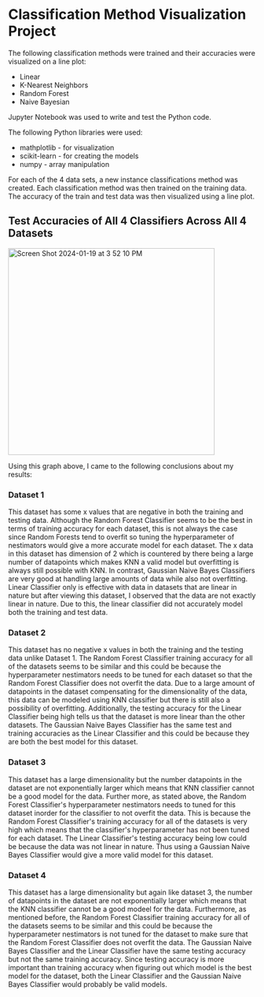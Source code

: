 # Classification Method Visualization Project
The following classification methods were trained and their accuracies were visualized on a line plot: 
* Linear
* K-Nearest Neighbors
* Random Forest
* Naive Bayesian

Jupyter Notebook was used to write and test the Python code.

The following Python libraries were used:
* mathplotlib - for visualization
* scikit-learn - for creating the models
* numpy - array manipulation

For each of the 4 data sets, a new instance classifications method was created. Each classification method was 
then trained on the training data. The accuracy of the train and test data was then visualized using a line plot. 

## Test Accuracies of All 4 Classifiers Across All 4 Datasets
<img width="420" alt="Screen Shot 2024-01-19 at 3 52 10 PM" src="https://github.com/eeshaarabhavi/DS-Project/assets/56767468/06e66f55-b6fd-42d6-bfab-90b657b1a2c2">

Using this graph above, I came to the following conclusions about my results:

### Dataset 1
This dataset has some x values that are negative in both the training and testing data. Although the Random Forest 
Classifier seems to be the best in terms of training accuracy for each dataset, this is not always the case since Random 
Forests tend to overfit so tuning the hyperparameter of nestimators would give a more accurate model for each dataset. The x 
data in this dataset has dimension of 2 which is countered by there being a large number of datapoints which makes KNN a valid 
model but overfitting is always still possible with KNN. In contrast, Gaussian Naive Bayes Classifiers are very good at handling 
large amounts of data while also not overfitting. Linear Classifier only is effective with data in datasets that are linear in 
nature but after viewing this dataset, I observed that the data are not exactly linear in nature. Due to this, the linear classifier
did not accurately model both the training and test data.

### Dataset 2
This dataset has no negative x values in both the training and the testing data unlike Dataset 1. The Random Forest Classifier 
training accuracy for all of the datasets seems to be similar and this could be because the hyperparameter nestimators needs to be 
tuned for each dataset so that the Random Forest Classifier does not overfit the data. Due to a large amount of datapoints in the 
dataset compensating for the dimensionality of the data, this data can be modeled using KNN classifier but there is still also a 
possibility of overfitting. Additionally, the testing accuracy for the Linear Classifier being high tells us that the dataset is more 
linear than the other datasets. The Gaussian Naive Bayes Classifier has the same test and training accuracies as the Linear Classifier 
and this could be because they are both the best model for this dataset.

### Dataset 3
This dataset has a large dimensionality but the number datapoints in the dataset are not exponentially larger which means that KNN 
classifier cannot be a good model for the data. Further more, as stated above, the Random Forest Classifier's hyperparameter 
nestimators needs to tuned for this dataset inorder for the classifier to not overfit the data. This is because the Random Forest 
Classifier's training accuracy for all of the datasets is very high which means that the classifier's hyperparameter has not been 
tuned for each dataset. The Linear Classifier's testing accuracy being low could be because the data was not linear in nature. Thus 
using a Gaussian Naive Bayes Classifier would give a more valid model for this dataset.

### Dataset 4
This dataset has a large dimensionality but again like dataset 3, the number of datapoints in the dataset are not exponentially larger 
which means that the KNN classifier cannot be a good modeel for the data. Furthermore, as mentioned before, the Random Forest Classifier 
training accuracy for all of the datasets seems to be similar and this could be because the hyperparameter nestimators is not tuned for 
the dataset to make sure that the Random Forest Classifier does not overfit the data. The Gaussian Naive Bayes Classifier and the Linear 
Classifier have the same testing accuracy but not the same training accuracy. Since testing accuracy is more important than training 
accuracy when figuring out which model is the best model for the dataset, both the Linear Classifier and the Gaussian Naive Bayes 
Classifier would probably be valid models.


